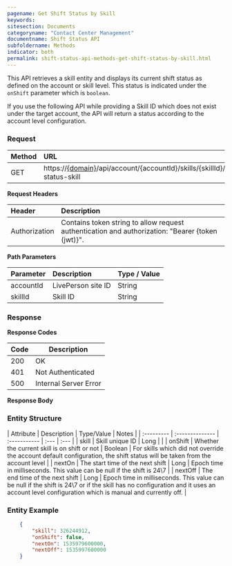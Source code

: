 ```yaml
---
pagename: Get Shift Status by Skill
keywords:
sitesection: Documents
categoryname: "Contact Center Management"
documentname: Shift Status API
subfoldername: Methods
indicator: both
permalink: shift-status-api-methods-get-shift-status-by-skill.html
---
```


This API retrieves a skill entity and displays its current shift status as defined on the account or skill level. This status is indicated under the `onShift` parameter which is `boolean`.

<div class="important"> If you use the following API while providing a Skill ID which does not exist under the target account, the API will return a status according to the account level configuration.</div>

### Request

 |Method           |        URL |
 |:-------          |       :------     |
| GET | https://[{domain}](/agent-domain-domain-api.html)/api/account/{accountId}/skills/{skillId}/shift-status-skill |

**Request Headers**

 |Header      |             Description |
| :-------       |          :------     |
 |Authorization | Contains token string to allow request authentication and authorization: "Bearer {token (jwt)}". |

**Path Parameters**

| Parameter   |  Description   |   Type / Value  |              
 |:---------- |  :------------- |  :-------------  |            
| accountId |    LivePerson site ID    |   String  |
| skillId |    Skill ID    |   String  |


### Response

**Response Codes**

| Code | Description           |
|------|-----------------------|
| 200  | OK                    |
| 401  | Not Authenticated     |
| 500  | Internal Server Error |


**Response Body**

### Entity Structure

| Attribute | Description | Type/Value | Notes |
| :--------- | :-------------- | :----------- | :--- | :--- |
| skill | Skill unique ID | Long | |
| onShift | Whether the current skill is on shift or not | Boolean | For skills which did not override the account default configuration, the shift status will be taken from the account level |
| nextOn | The start time of the next shift | Long | Epoch time in milliseconds. This value can be null if the shift is 24\7 |
| nextOff | The end time of the next shift | Long | Epoch time in milliseconds. This value can be null if the shift is 24\7 or if the skill has no configuration and it uses an account level configuration which is manual and currently off. |

### Entity Example

```json
    {
        "skill": 326244912,
        "onShift": false,
        "nextOn": 1535979600000,
        "nextOff": 1535997600000
    }    
```
